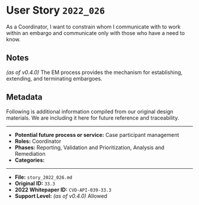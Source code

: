 
# User Story `2022_026` #

<!-- story-start -->As a Coordinator, I want to constrain whom I communicate with to work within an embargo and communicate only with those who have a need to know.<!-- story-end -->

## Notes ##

*(as of v0.4.0)*
The EM process provides the mechanism for establishing, extending, and terminating embargoes.

## Metadata ##

Following is additional information compiled from our original design materials.
We are including it here for future reference and traceability.

---

- **Potential future process or service:** Case participant management
- **Roles:** Coordinator
- **Phases:** Reporting, Validation and Prioritization, Analysis and Remediation
- **Categories:**

---

- **File:** `story_2022_026.md`
- **Original ID:** `33.3`
- **2022 Whitepaper ID:** `CVD-API-039-33.3`
- **Support Level:** *(as of v0.4.0)* Allowed
